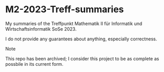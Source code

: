# M2-2023-Treff-summaries
My summaries of the Treffpunkt Mathematik II für Informatik und Wirtschaftsinformatik SoSe 2023.

I do not provide any guarantees about anything, especially correctness.

> [!NOTE]
> This repo has been archived; I consider this project to be as complete as possbile in its current form.
